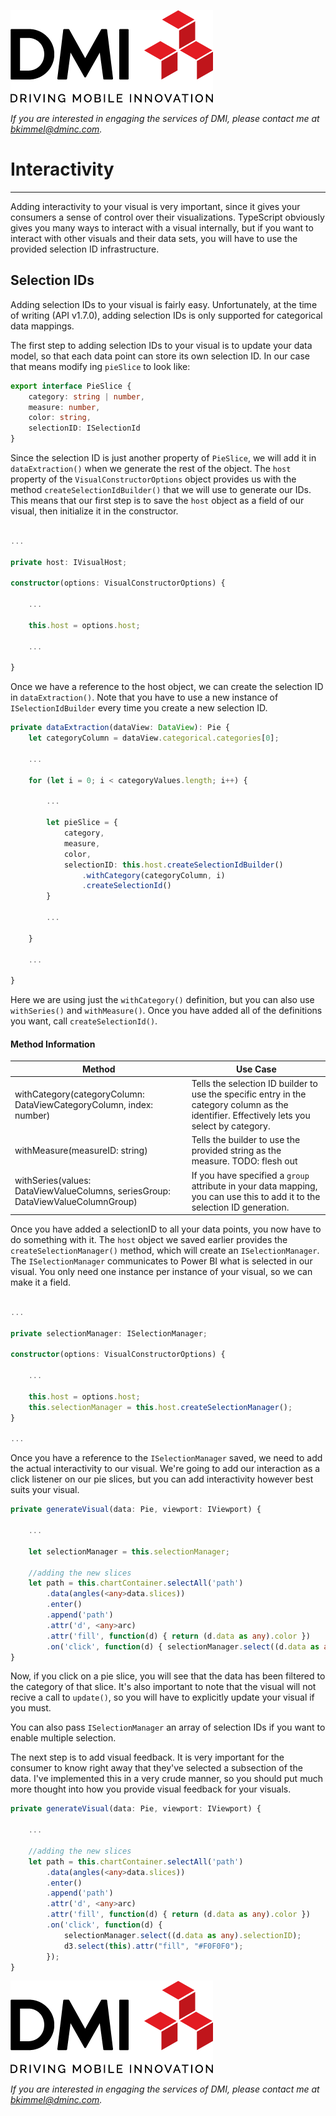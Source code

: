 [![DMI Logo](/img/DMI_Logo.png)](https://dminc.com/)

_If you are interested in engaging the services of DMI, please contact me at [bkimmel@dminc.com](mailto:bkimmel@dminc.com)._

# Interactivity
---
Adding interactivity to your visual is very important, since it gives your consumers a sense of control over their visualizations. TypeScript obviously gives you many ways to interact with a visual internally, but if you want to interact with other visuals and their data sets, you will have to use the provided selection ID infrastructure.

## Selection IDs
Adding selection IDs to your visual is fairly easy. Unfortunately, at the time of writing (API v1.7.0), adding selection IDs is only supported for categorical data mappings.

The first step to adding selection IDs to your visual is to update your data model, so that each data point can store its own selection ID. In our case that means modify ing `pieSlice` to look like:

```typescript
export interface PieSlice {
    category: string | number,
    measure: number,
    color: string,
    selectionID: ISelectionId
}
```

Since the selection ID is just another property of `PieSlice`, we will add it in `dataExtraction()` when we generate the rest of the object. The `host` property of the `VisualConstructorOptions` object provides us with the method `createSelectionIdBuilder()` that we will use to generate our IDs. This means that our first step is to save the `host` object as a field of our visual, then initialize it in the constructor.

```typescript

...

private host: IVisualHost;

constructor(options: VisualConstructorOptions) {

    ...

    this.host = options.host;

    ...

}
```

Once we have a reference to the host object, we can create the selection ID in `dataExtraction()`. Note that you have to use a new instance of `ISelectionIdBuilder` every time you create a new selection ID.

```typescript
private dataExtraction(dataView: DataView): Pie {
    let categoryColumn = dataView.categorical.categories[0];

    ...

    for (let i = 0; i < categoryValues.length; i++) {

        ...

        let pieSlice = {
            category,
            measure,
            color,
            selectionID: this.host.createSelectionIdBuilder()
                .withCategory(categoryColumn, i)
                .createSelectionId()
        }

        ...

    }

    ...

}
```

Here we are using just the `withCategory()` definition, but you can also use `withSeries()` and `withMeasure()`. Once you have added all of the definitions you want, call `createSelectionId()`.

#### Method Information

|Method|Use Case|
|---|---|
|withCategory(categoryColumn: DataViewCategoryColumn, index: number)|Tells the selection ID builder to use the specific entry in the category column as the identifier. Effectively lets you select by category.|
|withMeasure(measureID: string)|Tells the builder to use the provided string as the measure. TODO: flesh out|
|withSeries(values: DataViewValueColumns, seriesGroup: DataViewValueColumnGroup)|If you have specified a `group` attribute in your data mapping, you can use this to add it to the selection ID generation.|

Once you have added a selectionID to all your data points, you now have to do something with it. The `host` object we saved earlier provides the `createSelectionManager()` method, which will create an `ISelectionManager`. The `ISelectionManager` communicates to Power BI what is selected in our visual. You only need one instance per instance of your visual, so we can make it a field.

```typescript

...

private selectionManager: ISelectionManager;

constructor(options: VisualConstructorOptions) {

    ...

    this.host = options.host;
    this.selectionManager = this.host.createSelectionManager();
}

...

```

Once you have a reference to the `ISelectionManager` saved, we need to add the actual interactivity to our visual. We're going to add our interaction as a click listener on our pie slices, but you can add interactivity however best suits your visual.

```typescript
private generateVisual(data: Pie, viewport: IViewport) {

    ...

    let selectionManager = this.selectionManager;

    //adding the new slices
    let path = this.chartContainer.selectAll('path')
        .data(angles(<any>data.slices))
        .enter()
        .append('path')
        .attr('d', <any>arc)
        .attr('fill', function(d) { return (d.data as any).color })
        .on('click', function(d) { selectionManager.select((d.data as any).selectionID) });
}
```

Now, if you click on a pie slice, you will see that the data has been filtered to the category of that slice. It's also important to note that the visual will not recive a call to `update()`, so you will have to explicitly update your visual if you must.

You can also pass `ISelectionManager` an array of selection IDs if you want to enable multiple selection.

The next step is to add visual feedback. It is very important for the consumer to know right away that they've selected a subsection of the data. I've implemented this in a very crude manner, so you should put much more thought into how you provide visual feedback for your visuals.

```typescript
private generateVisual(data: Pie, viewport: IViewport) {

    ...

    //adding the new slices
    let path = this.chartContainer.selectAll('path')
        .data(angles(<any>data.slices))
        .enter()
        .append('path')
        .attr('d', <any>arc)
        .attr('fill', function(d) { return (d.data as any).color })
        .on('click', function(d) {
            selectionManager.select((d.data as any).selectionID);
            d3.select(this).attr("fill", "#F0F0F0");
        });
}
```

[![DMI Logo](/img/DMI_Logo.png)](https://dminc.com/)

_If you are interested in engaging the services of DMI, please contact me at [bkimmel@dminc.com](mailto:bkimmel@dminc.com)._

